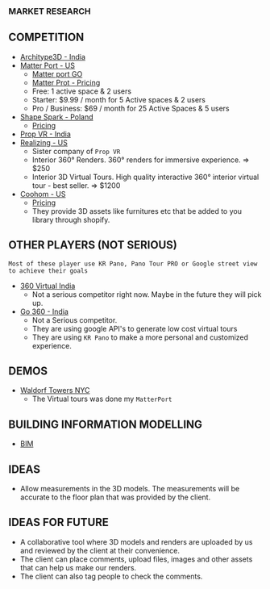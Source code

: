 ### MARKET RESEARCH

## COMPETITION

- [Architype3D - India](https://www.architype3d.com/services/)
- [Matter Port - US](https://matterport.com/industries/travel-hospitality)
  - [Matter port GO](https://go.matterport.com/RRE_EN.html?utm_source=google&utm_medium=ppc&utm_campaign=EN_APAC_IN_Converting&utm_content=614747938755&utm_term=3d%20for%20real%20estate&matchtype=p&device=c&gclid=CjwKCAjwo_KXBhAaEiwA2RZ8hMvAqZ4zPYV37eay3zmZ-x_Lf4rcLrdRlEC0wlIulrP1tLnAdI2TDRoCVagQAvD_BwE)
  - [Matter Prot - Pricing](https://buy.matterport.com/?_ga=2.244413637.1155533337.1660800156-314042086.1660800156)
  - Free: 1 active space & 2 users
  - Starter: $9.99 / month for 5 Active spaces & 2 users
  - Pro / Business: $69 / month for 25 Active Spaces & 5 users
- [Shape Spark - Poland](https://www.shapespark.com/)
  - [Pricing](https://www.shapespark.com/pricing)
- [Prop VR - India](https://www.propvr.in/#Home)
- [Realizing - US](https://realizing.io/)
  - Sister company of `Prop VR`
  - Interior 360° Renders. 360° renders for immersive experience. => $250
  - Interior 3D Virtual Tours. High quality interactive 360° interior virtual tour - best seller. => $1200
- [Coohom - US](https://www.coohom.com/b2b/products/3dviewer-and-ar)
  - [Pricing](https://www.coohom.com/pricing)
  - They provide 3D assets like furnitures etc that be added to you library through shopify.

## OTHER PLAYERS (NOT SERIOUS)

```
Most of these player use KR Pano, Pano Tour PRO or Google street view to achieve their goals
```

- [360 Virtual India](https://360virtualindia.in/services/)
  - Not a serious competitor right now. Maybe in the future they will pick up.
- [Go 360 - India](https://www.go360.in/virtual-tour-company/portfolio/osulloc-tea-museum-virtual-tour/)
  - Not a Serious competitor.
  - They are using google API's to generate low cost virtual tours
  - They are using `KR Pano` to make a more personal and customized experience.

## DEMOS

- [Waldorf Towers NYC](https://www.waldorftowers.nyc/en/amenities)
  - The Virtual tours was done my `MatterPort`

## BUILDING INFORMATION MODELLING

- [BIM](https://en.wikipedia.org/wiki/Building_information_modeling)

## IDEAS

- Allow measurements in the 3D models. The measurements will be accurate to the floor plan that was provided by the client.

## IDEAS FOR FUTURE

- A collaborative tool where 3D models and renders are uploaded by us and reviewed by the client at their convenience.
- The client can place comments, upload files, images and other assets that can help us make our renders.
- The client can also tag people to check the comments.
